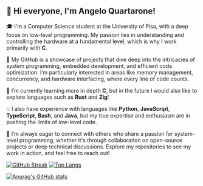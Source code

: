 ## 👋 Hi everyone, I'm Angelo Quartarone!

🎓 I'm a Computer Science student at the University of Pisa, with a deep focus on low-level programming. My passion lies in understanding and controlling the hardware at a fundamental level, which is why I work primarily with **C**.

🔧 My GitHub is a showcase of projects that dive deep into the intricacies of system programming, embedded development, and efficient code optimization. I’m particularly interested in areas like memory management, concurrency, and hardware interfacing, where every line of code counts.

🌱 I’m currently learning more in depth **C**, but in the future I would also like to explore languages such as **Rust** and **Zig**!

💡 I also have experience with languages like **Python**, **JavaScript**, **TypeScript**, **Bash**, and **Java**, but my true expertise and enthusiasm are in pushing the limits of low-level code.

🚀 I’m always eager to connect with others who share a passion for system-level programming, whether it's through collaboration on open-source projects or deep technical discussions. Explore my repositories to see my work in action, and feel free to reach out!

[![GitHub Streak](https://github-readme-streak-stats.herokuapp.com/?user=AngeloQuartarone&show_icons=true&theme=dark)](https://git.io/streak-stats) [![Top Langs](https://github-readme-stats.vercel.app/api/top-langs/?username=AngeloQuartarone)](https://github.com/AngeloQuartarone/github-readme-stats)

[![Anurag's GitHub stats](https://github-readme-stats.vercel.app/api?username=AngeloQuartarone)](https://github.com/anuraghazra/github-readme-stats)

<!--
**AngeloQuartarone/AngeloQuartarone** is a ✨ _special_ ✨ repository because its `README.md` (this file) appears on your GitHub profile.

Here are some ideas to get you started:

- 🔭 I’m currently working on ...
- 🌱 I’m currently learning ...
- 👯 I’m looking to collaborate on ...
- 🤔 I’m looking for help with ...
- 💬 Ask me about ...
- 📫 How to reach me: ...
- 😄 Pronouns: ...
- ⚡ Fun fact: ...
-->
